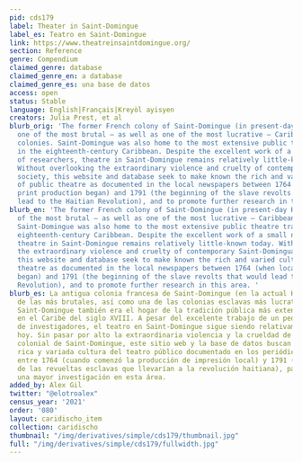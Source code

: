 ```yaml
---
pid: cds179
label: Theater in Saint-Domingue
label_es: Teatro en Saint-Domingue
link: https://www.theatreinsaintdomingue.org/
section: Reference
genre: Compendium
claimed_genre: database
claimed_genre_en: a database
claimed_genre_es: una base de datos
access: open
status: Stable
language: English|Français|Kreyòl ayisyen
creators: Julia Prest, et al
blurb_orig: 'The former French colony of Saint-Domingue (in present-day Haiti) was
  one of the most brutal – as well as one of the most lucrative – Caribbean slave
  colonies. Saint-Domingue was also home to the most extensive public theatre tradition
  in the eighteenth-century Caribbean. Despite the excellent work of a small number
  of researchers, theatre in Saint-Domingue remains relatively little-known today.
  Without overlooking the extraordinary violence and cruelty of contemporary Saint-Dominguan
  society, this website and database seek to make known the rich and varied culture
  of public theatre as documented in the local newspapers between 1764 (when local
  print production began) and 1791 (the beginning of the slave revolts that would
  lead to the Haitian Revolution), and to promote further research in this area. '
blurb_en: 'The former French colony of Saint-Domingue (in present-day Haiti) was one
  of the most brutal – as well as one of the most lucrative – Caribbean slave colonies.
  Saint-Domingue was also home to the most extensive public theatre tradition in the
  eighteenth-century Caribbean. Despite the excellent work of a small number of researchers,
  theatre in Saint-Domingue remains relatively little-known today. Without overlooking
  the extraordinary violence and cruelty of contemporary Saint-Dominguan society,
  this website and database seek to make known the rich and varied culture of public
  theatre as documented in the local newspapers between 1764 (when local print production
  began) and 1791 (the beginning of the slave revolts that would lead to the Haitian
  Revolution), and to promote further research in this area. '
blurb_es: La antigua colonia francesa de Saint-Domingue (en la actual Haití) fue una
  de las más brutales, así como una de las colonias esclavas más lucrativas del Caribe.
  Saint-Domingue también era el hogar de la tradición pública más extensa de teatro
  en el Caribe del siglo XVIII. A pesar del excelente trabajo de un pequeño número
  de investigadores, el teatro en Saint-Domingue sigue siendo relativamente poco conocido
  hoy. Sin pasar por alto la extraordinaria violencia y la crueldad de la sociedad
  colonial de Saint-Domingue, este sitio web y la base de datos buscan reconocer la
  rica y variada cultura del teatro público documentado en los periódicos locales
  entre 1764 (cuando comenzó la producción de impresión local) y 1791 (el comienzo
  de las revueltas esclavas que llevarían a la revolución haitiana), para promover
  una mayor investigación en esta área.
added_by: Alex Gil
twitter: "@elotroalex"
census_year: '2021'
order: '080'
layout: caridischo_item
collection: caridischo
thumbnail: "/img/derivatives/simple/cds179/thumbnail.jpg"
full: "/img/derivatives/simple/cds179/fullwidth.jpg"
---
```

